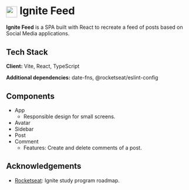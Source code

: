 <h1><img align="center" height="30" src="https://cdn.discordapp.com/attachments/861681804007178290/1192849608657879090/logo.png?ex=65aa92c4&is=65981dc4&hm=81803cd5f6d702bdf4be65628c3daaf0ae082b1c9a31c885e002e4e6fd506cde"> Ignite Feed</h1>

**Ignite Feed** is a SPA built with React to recreate a feed of posts based on Social Media applications.


## Tech Stack

**Client:** Vite, React, TypeScript

**Additional dependencies:** date-fns, @rocketseat/eslint-config


## Components

+ App
    - Responsible design for small screens.
+ Avatar
+ Sidebar
+ Post
+ Comment
    - Features: Create and delete comments of a post.

## Acknowledgements

 - [Rocketseat](https://www.rocketseat.com.br/): Ignite study program roadmap.


